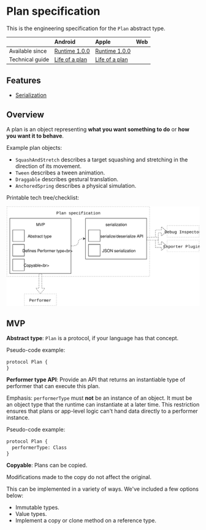 # Plan specification

This is the engineering specification for the `Plan` abstract type.

|     | Android | Apple | Web |
|:----|:--------|:------|:----|
| Available since | [Runtime 1.0.0](https://github.com/material-motion/material-motion-runtime-android/releases) | [Runtime 1.0.0](https://github.com/material-motion/material-motion-runtime-objc/releases/tag/v1.0.0) | &nbsp; |
| Technical guide | <a href="https://github.com/material-motion/material-motion-runtime-objc/blob/develop/guides/Life%20of%20a%20plan%20(objc).md">Life of a plan</a>   | [Life of a plan](https://github.com/material-motion/material-motion-runtime-objc#how-to-create-a-new-plan-and-performer-type) | &nbsp; |

## Features

- [Serialization](../serialization.md)

## Overview

A plan is an object representing **what you want something to do** or **how you want it to behave**.

Example plan objects:

- `SquashAndStretch` describes a target squashing and stretching in the direction of its movement.
- `Tween` describes a tween animation.
- `Draggable` describes gestural translation.
- `AnchoredSpring` describes a physical simulation.

Printable tech tree/checklist:

![](../../_assets/PlanTechTree.svg)

## MVP

**Abstract type**: `Plan` is a protocol, if your language has that concept.

Pseudo-code example:

    protocol Plan {
    }

**Performer type API**: Provide an API that returns an instantiable type of performer that can execute this plan.

Emphasis: `performerType` must **not** be an instance of an object. It must be an object type that the runtime can instantiate at a later time. This restriction ensures that plans or app-level logic can't hand data directly to a performer instance.

Pseudo-code example:

    protocol Plan {
      performerType: Class
    }

**Copyable**: Plans can be copied.

Modifications made to the copy do not affect the original.

This can be implemented in a variety of ways. We've included a few options below:

- Immutable types.
- Value types.
- Implement a copy or clone method on a reference type.
